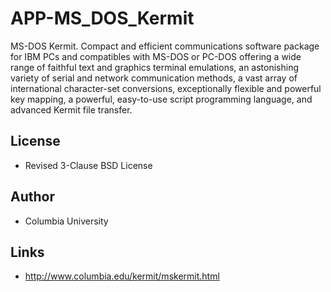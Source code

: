 # APP-MS_DOS_Kermit
MS-DOS Kermit. Compact and efficient communications software package for IBM PCs and compatibles with MS-DOS or PC-DOS offering a wide range of faithful text and graphics terminal emulations, an astonishing variety of serial and network communication methods, a vast array of international character-set conversions, exceptionally flexible and powerful key mapping, a powerful, easy-to-use script programming language, and advanced Kermit file transfer. 

## License 
- Revised 3-Clause BSD License

## Author
- Columbia University

## Links
- http://www.columbia.edu/kermit/mskermit.html
